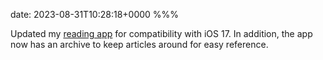 date: 2023-08-31T10:28:18+0000
%%%

Updated my [reading app](https://douglashill.co/reading-app/) for compatibility with iOS 17. In addition, the app now has an archive to keep articles around for easy reference.

